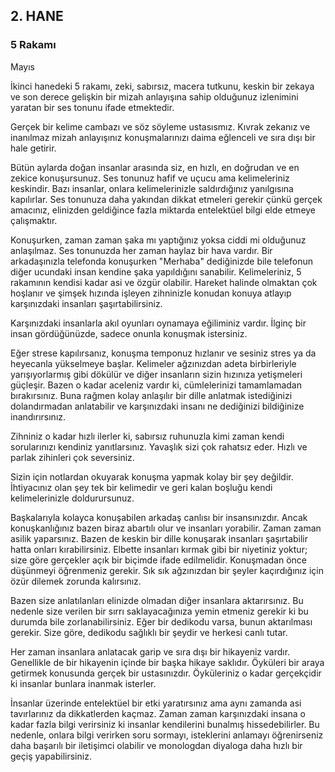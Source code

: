 ## 2. HANE

### 5 Rakamı

Mayıs

İkinci hanedeki 5 rakamı, zeki, sabırsız, macera tutkunu, keskin bir zekaya ve son derece gelişkin bir mizah anlayışına sahip olduğunuz izlenimini yaratan bir ses tonunu ifade etmektedir.

Gerçek bir kelime cambazı ve söz söyleme ustasısmız. Kıvrak zekanız ve inanılmaz mizah anlayışınız konuşmalarınızı daima eğlenceli ve sıra dışı bir hale getirir.

Bütün aylarda doğan insanlar arasında siz, en hızlı, en doğrudan ve en zekice konuşursunuz. Ses tonunuz hafif ve uçucu ama kelimeleriniz keskindir. Bazı insanlar, onlara kelimelerinizle saldırdığınız yanılgısına kapılırlar. Ses tonunuza daha yakından dikkat etmeleri gerekir çünkü gerçek amacınız, elinizden geldiğince fazla miktarda entelektüel bilgi elde etmeye çalışmaktır.

Konuşurken, zaman zaman şaka mı yaptığınız yoksa ciddi mi olduğunuz anlaşılmaz. Ses tonunuzda her zaman haylaz bir hava vardır. Bir arkadaşınızla telefonda konuşurken "Merhaba" dediğinizde bile telefonun diğer ucundaki insan kendine şaka yapıldığını sanabilir. Kelimeleriniz, 5 rakamının kendisi kadar asi ve özgür olabilir. Hareket halinde olmaktan çok hoşlanır ve şimşek hızında işleyen zihninizle konudan konuya atlayıp karşınızdaki insanları şaşırtabilirsiniz.

Karşınızdaki insanlarla akıl oyunları oynamaya eğiliminiz vardır. İlginç bir insan gördüğünüzde, sadece onunla konuşmak istersiniz.

Eğer strese kapılırsanız, konuşma temponuz hızlanır ve sesiniz stres ya da heyecanla yükselmeye başlar. Kelimeler ağzınızdan adeta birbirleriyle yarışıyorlarmış gibi dökülür ve diğer insanların sizin hızınıza yetişmeleri güçleşir. Bazen o kadar aceleniz vardır ki, cümlelerinizi tamamlamadan bırakırsınız. Buna rağmen kolay anlaşılır bir dille anlatmak istediğinizi dolandırmadan anlatabilir ve karşınızdaki insanı ne dediğinizi bildiğinize inandırırsınız.

Zihniniz o kadar hızlı ilerler ki, sabırsız ruhunuzla kimi zaman kendi sorularınızı kendiniz yanıtlarsınız. Yavaşlık sizi çok rahatsız eder. Hızlı ve parlak zihinleri çok seversiniz.

Sizin için notlardan okuyarak konuşma yapmak kolay bir şey değildir. İhtiyacınız olan şey tek bir kelimedir ve geri kalan boşluğu kendi kelimelerinizle doldurursunuz.

Başkalarıyla kolayca konuşabilen arkadaş canlısı bir insansınızdır. Ancak konuşkanlığınız bazen biraz abartılı olur ve insanları yorabilir. Zaman zaman asilik yaparsınız. Bazen de keskin bir dille konuşarak insanları şaşırtabilir hatta onları kırabilirsiniz. Elbette insanları kırmak gibi bir niyetiniz yoktur; size göre gerçekler açık bir biçimde ifade edilmelidir. Konuşmadan önce düşünmeyi öğrenmeniz gerekir. Sık sık ağzınızdan bir şeyler kaçırdığınız için özür dilemek zorunda kalırsınız.

Bazen size anlatılanları elinizde olmadan diğer insanlara aktarırsınız. Bu nedenle size verilen bir sırrı saklayacağınıza yemin etmeniz gerekir ki bu durumda bile zorlanabilirsiniz. Eğer bir dedikodu varsa, bunun aktarılması gerekir. Size göre, dedikodu sağlıklı bir şeydir ve herkesi canlı tutar.

Her zaman insanlara anlatacak garip ve sıra dışı bir hikayeniz vardır. Genellikle de bir hikayenin içinde bir başka hikaye saklıdır. Öyküleri bir araya getirmek konusunda gerçek bir ustasınızdır. Öyküleriniz o kadar gerçekçidir ki insanlar bunlara inanmak isterler.

İnsanlar üzerinde entelektüel bir etki yaratırsınız ama aynı zamanda asi tavırlarınız da dikkatlerden kaçmaz. Zaman zaman karşınızdaki insana o kadar fazla bilgi verirsiniz ki insanlar kendilerini bunalmış hissedebilirler. Bu nedenle, onlara bilgi verirken soru sormayı, isteklerini anlamayı öğrenirseniz daha başarılı bir iletişimci olabilir ve monologdan diyaloga daha hızlı bir geçiş yapabilirsiniz. 
